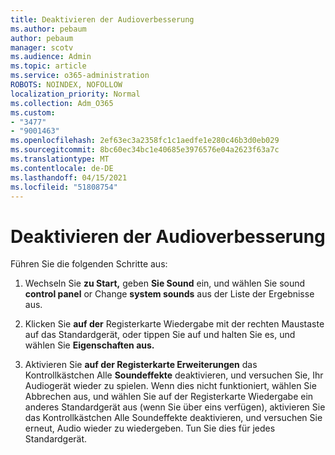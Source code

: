 ```yaml
---
title: Deaktivieren der Audioverbesserung
ms.author: pebaum
author: pebaum
manager: scotv
ms.audience: Admin
ms.topic: article
ms.service: o365-administration
ROBOTS: NOINDEX, NOFOLLOW
localization_priority: Normal
ms.collection: Adm_O365
ms.custom:
- "3477"
- "9001463"
ms.openlocfilehash: 2ef63ec3a2358fc1c1aedfe1e280c46b3d0eb029
ms.sourcegitcommit: 8bc60ec34bc1e40685e3976576e04a2623f63a7c
ms.translationtype: MT
ms.contentlocale: de-DE
ms.lasthandoff: 04/15/2021
ms.locfileid: "51808754"
---
```

# <a name="turn-off-audio-enhancement"></a>Deaktivieren der Audioverbesserung

Führen Sie die folgenden Schritte aus:

1. Wechseln Sie **zu Start,** geben **Sie Sound** ein, und wählen Sie sound **control panel** or Change **system sounds** aus der Liste der Ergebnisse aus.

2. Klicken Sie **auf der** Registerkarte Wiedergabe mit der rechten Maustaste auf das Standardgerät, oder tippen Sie auf und halten Sie es, und wählen Sie **Eigenschaften aus.**

3. Aktivieren Sie **auf der Registerkarte Erweiterungen** das Kontrollkästchen Alle **Soundeffekte** deaktivieren, und versuchen Sie, Ihr Audiogerät wieder zu spielen. Wenn dies nicht funktioniert, wählen Sie  Abbrechen aus, und wählen Sie auf der  Registerkarte Wiedergabe ein anderes Standardgerät aus (wenn Sie über eins verfügen), aktivieren Sie das Kontrollkästchen Alle Soundeffekte deaktivieren, und versuchen Sie erneut, Audio wieder zu wiedergeben.  Tun Sie dies für jedes Standardgerät.
